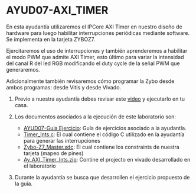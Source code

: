 # AYUD07-AXI_TIMER

En esta ayudantía utilizaremos el IPCore AXI Timer en nuestro diseño de hardware para luego habilitar interrupciones periódicas mediante software. Se implementa en la tarjeta ZYBOZ7.

Ejercitaremos el uso de interrupciones y también aprenderemos a habilitar el modo PWM que admite AXI Timer, esto último para variar la intensidad del canal R del led RGB modificando el duty cycle de la señal PWM que generaremos.

Adicionalmente también revisaremos cómo programar la Zybo desde ambos programas: desde Vitis y desde Vivado.

1. Previo a nuestra ayudantía debes revisar este [video]() y ejecutarlo en tu casa.

2. Los documentos asociados a la ejecución de este laboratorio son:
    * [AYUD07-Guia Ejercicio]():  Guía de ejercicios asociado a la ayudantía. 
    * [Timer_Ints.c](https://github.com/IEE2463-SEP/AYUD07-AXI_TIMER/blob/main/Timer_Ints.c): El cual contiene el código C utilizado en la ayudantía para generar las interrupciones
    * [Zybo-Z7_Master.xdc](https://github.com/IEE2463-SEP/AYUD07-AXI_TIMER/blob/main/Zybo-Z7-Master.xdc):  El cual contiene los constraints de nuestra tarjeta (mapeo de pines)    
    * [Ay_AXI_Timer_Ints.zip](https://github.com/IEE2463-SEP/AYUD07-AXI_TIMER/blob/main/Ay_AXI_Timer_Ints.zip):  Contine el projecto en vivado desarrollado en el laboratorio    
   
3. Durante la ayudantía se busca que desarrollen el ejercicio propuesto de la guía.
